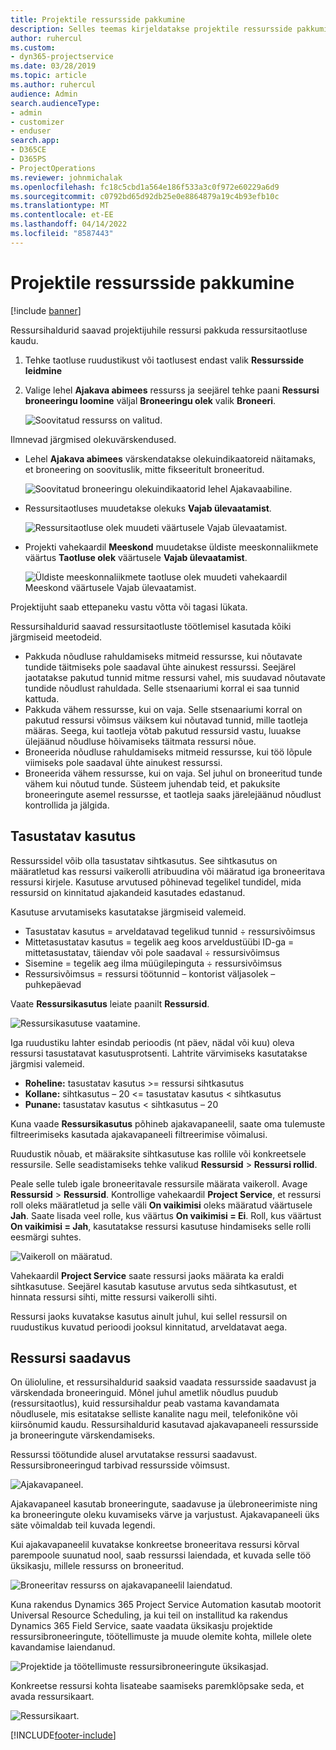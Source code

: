 ```yaml
---
title: Projektile ressursside pakkumine
description: Selles teemas kirjeldatakse projektile ressursside pakkumist.
author: ruhercul
ms.custom:
- dyn365-projectservice
ms.date: 03/28/2019
ms.topic: article
ms.author: ruhercul
audience: Admin
search.audienceType:
- admin
- customizer
- enduser
search.app:
- D365CE
- D365PS
- ProjectOperations
ms.reviewer: johnmichalak
ms.openlocfilehash: fc18c5cbd1a564e186f533a3c0f972e60229a6d9
ms.sourcegitcommit: c0792bd65d92db25e0e8864879a19c4b93efb10c
ms.translationtype: MT
ms.contentlocale: et-EE
ms.lasthandoff: 04/14/2022
ms.locfileid: "8587443"
---
```

# <a name="propose-project-resources"></a>Projektile ressursside pakkumine

[!include [banner](../includes/psa-now-project-operations.md)]

Ressursihaldurid saavad projektijuhile ressursi pakkuda ressursitaotluse kaudu.

1. Tehke taotluse ruudustikust või taotlusest endast valik **Ressursside leidmine**
2. Valige lehel **Ajakava abimees** ressurss ja seejärel tehke paani **Ressursi broneeringu loomine** väljal **Broneeringu olek** valik **Broneeri**.

    ![Soovitatud ressurss on valitud.](media/Resource-Management-image62.png)

Ilmnevad järgmised olekuvärskendused.

- Lehel **Ajakava abimees** värskendatakse olekuindikaatoreid näitamaks, et broneering on soovituslik, mitte fikseeritult broneeritud.

    ![Soovitatud broneeringu olekuindikaatorid lehel Ajakavaabiline.](media/Resource-Management-image63.png)

- Ressursitaotluses muudetakse olekuks **Vajab ülevaatamist**.

    ![Ressursitaotluse olek muudeti väärtusele Vajab ülevaatamist.](media/Resource-Management-image64.png)

- Projekti vahekaardil **Meeskond** muudetakse üldiste meeskonnaliikmete väärtus **Taotluse olek** väärtusele **Vajab ülevaatamist**.

    ![Üldiste meeskonnaliikmete taotluse olek muudeti vahekaardil Meeskond väärtusele Vajab ülevaatamist.](media/Resource-Management-image48.png)

Projektijuht saab ettepaneku vastu võtta või tagasi lükata.

Ressursihaldurid saavad ressursitaotluste töötlemisel kasutada kõiki järgmiseid meetodeid.

- Pakkuda nõudluse rahuldamiseks mitmeid ressursse, kui nõutavate tundide täitmiseks pole saadaval ühte ainukest ressurssi. Seejärel jaotatakse pakutud tunnid mitme ressursi vahel, mis suudavad nõutavate tundide nõudlust rahuldada. Selle stsenaariumi korral ei saa tunnid kattuda.
- Pakkuda vähem ressursse, kui on vaja. Selle stsenaariumi korral on pakutud ressursi võimsus väiksem kui nõutavad tunnid, mille taotleja määras. Seega, kui taotleja võtab pakutud ressursid vastu, luuakse ülejäänud nõudluse hõivamiseks täitmata ressursi nõue.
- Broneerida nõudluse rahuldamiseks mitmeid ressursse, kui töö lõpule viimiseks pole saadaval ühte ainukest ressurssi.
- Broneerida vähem ressursse, kui on vaja. Sel juhul on broneeritud tunde vähem kui nõutud tunde. Süsteem juhendab teid, et pakuksite broneeringute asemel ressursse, et taotleja saaks järelejäänud nõudlust kontrollida ja jälgida.

## <a name="billable-utilization"></a>Tasustatav kasutus

Ressurssidel võib olla tasustatav sihtkasutus. See sihtkasutus on määratletud kas ressursi vaikerolli atribuudina või määratud iga broneeritava ressursi kirjele. Kasutuse arvutused põhinevad tegelikel tundidel, mida ressursid on kinnitatud ajakandeid kasutades edastanud.

Kasutuse arvutamiseks kasutatakse järgmiseid valemeid.

- Tasustatav kasutus = arveldatavad tegelikud tunnid ÷ ressursivõimsus
- Mittetasustatav kasutus = tegelik aeg koos arveldustüübi ID-ga = mittetasustatav, täiendav või pole saadaval ÷ ressursivõimsus
- Sisemine = tegelik aeg ilma müügilepinguta ÷ ressursivõimsus
- Ressursivõimsus = ressursi töötunnid – kontorist väljasolek – puhkepäevad

Vaate **Ressursikasutus** leiate paanilt **Ressursid**.

![Ressursikasutuse vaatamine.](media/Resource-Management-image65.png)

Iga ruudustiku lahter esindab perioodis (nt päev, nädal või kuu) oleva ressursi tasustatavat kasutusprotsenti. Lahtrite värvimiseks kasutatakse järgmisi valemeid.

- **Roheline:** tasustatav kasutus \>= ressursi sihtkasutus
- **Kollane:** sihtkasutus – 20 \<= tasustatav kasutus \< sihtkasutus
- **Punane:** tasustatav kasutus \< sihtkasutus – 20

Kuna vaade **Ressursikasutus** põhineb ajakavapaneelil, saate oma tulemuste filtreerimiseks kasutada ajakavapaneeli filtreerimise võimalusi.

Ruudustik nõuab, et määraksite sihtkasutuse kas rollile või konkreetsele ressursile. Selle seadistamiseks tehke valikud **Ressursid** \> **Ressursi rollid**.

Peale selle tuleb igale broneeritavale ressursile määrata vaikeroll. Avage **Ressursid** \> **Ressursid**. Kontrollige vahekaardil **Project Service**, et ressursi roll oleks määratletud ja selle väli **On vaikimisi** oleks määratud väärtusele **Jah**. Saate lisada veel rolle, kus väärtus **On vaikimisi = Ei**. Roll, kus väärtust **On vaikimisi = Jah**, kasutatakse ressursi kasutuse hindamiseks selle rolli eesmärgi suhtes.

![Vaikeroll on määratud.](media/Resource-Management-image67.png)

Vahekaardil **Project Service** saate ressursi jaoks määrata ka eraldi sihtkasutuse. Seejärel kasutab kasutuse arvutus seda sihtkasutust, et hinnata ressursi sihti, mitte ressursi vaikerolli sihti.

Ressursi jaoks kuvatakse kasutus ainult juhul, kui sellel ressursil on ruudustikus kuvatud perioodi jooksul kinnitatud, arveldatavat aega.

## <a name="resource-availability"></a>Ressursi saadavus

On ülioluline, et ressursihaldurid saaksid vaadata ressursside saadavust ja värskendada broneeringuid. Mõnel juhul ametlik nõudlus puudub (ressursitaotlus), kuid ressursihaldur peab vastama kavandamata nõudlusele, mis esitatakse selliste kanalite nagu meil, telefonikõne või kiirsõnumid kaudu. Ressursihaldurid kasutavad ajakavapaneeli ressursside ja broneeringute värskendamiseks.

Ressurssi töötundide alusel arvutatakse ressursi saadavust. Ressursibroneeringud tarbivad ressursside võimsust.

![Ajakavapaneel.](media/Resource-Management-image68.png)

Ajakavapaneel kasutab broneeringute, saadavuse ja ülebroneerimiste ning ka broneeringute oleku kuvamiseks värve ja varjustust. Ajakavapaneeli üks säte võimaldab teil kuvada legendi.

Kui ajakavapaneelil kuvatakse konkreetse broneeritava ressursi kõrval parempoole suunatud nool, saab ressurssi laiendada, et kuvada selle töö üksikasju, millele ressurss on broneeritud.

![Broneeritav ressurss on ajakavapaneelil laiendatud.](media/Resource-Management-image69.png)

Kuna rakendus Dynamics 365 Project Service Automation kasutab mootorit Universal Resource Scheduling, ja kui teil on installitud ka rakendus Dynamics 365 Field Service, saate vaadata üksikasju projektide ressursibroneeringute, töötellimuste ja muude olemite kohta, millele olete kavandamise laiendanud.

![Projektide ja töötellimuste ressursibroneeringute üksikasjad.](media/Resource-Management-image70.png)

Konkreetse ressursi kohta lisateabe saamiseks paremklõpsake seda, et avada ressursikaart.

![Ressursikaart.](media/Resource-Management-image71.png)


[!INCLUDE[footer-include](../includes/footer-banner.md)]
